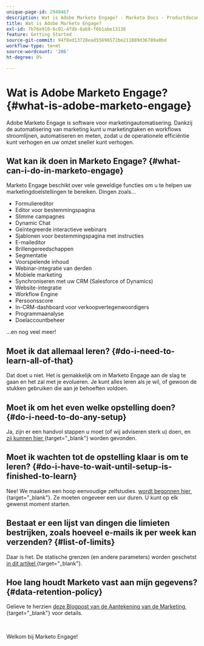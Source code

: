 ```yaml
---
unique-page-id: 2949467
description: Wat is Adobe Marketo Engage? - Marketo Docs - Productdocumentatie
title: Wat is Adobe Marketo Engage?
exl-id: 7b76e910-6c01-4fdb-8ab8-f6b1abe13136
feature: Getting Started
source-git-commit: 94f8ed13720ead55696572be211889d36789a0bd
workflow-type: tm+mt
source-wordcount: '286'
ht-degree: 0%

---
```


# Wat is Adobe Marketo Engage? {#what-is-adobe-marketo-engage}

Adobe Marketo Engage is software voor marketingautomatisering. Dankzij de automatisering van marketing kunt u marketingtaken en workflows stroomlijnen, automatiseren en meten, zodat u de operationele efficiëntie kunt verhogen en uw omzet sneller kunt verhogen.

## Wat kan ik doen in Marketo Engage? {#what-can-i-do-in-marketo-engage}

Marketo Engage beschikt over vele geweldige functies om u te helpen uw marketingdoelstellingen te bereiken. Dingen zoals...

* Formuliereditor
* Editor voor bestemmingspagina
* Slimme campagnes
* Dynamic Chat
* Geïntegreerde interactieve webinars
* Sjablonen voor bestemmingspagina met instructies
* E-maileditor
* Brillengereedschappen
* Segmentatie
* Voorspelende inhoud
* Webinar-integratie van derden
* Mobiele marketing
* Synchroniseren met uw CRM (Salesforce of Dynamics)
* Website-integratie
* Workflow Engine
* Persoonsscore
* In-CRM-dashboard voor verkoopvertegenwoordigers
* Programmaanalyse
* Doelaccountbeheer

...en nog veel meer!

## Moet ik dat allemaal leren? {#do-i-need-to-learn-all-of-that}

Dat doet u niet. Het is gemakkelijk om in Marketo Engage aan de slag te gaan en het zal met je evolueren. Je kunt alles leren als je wil, of gewoon de stukken gebruiken die aan je behoeften voldoen.

## Moet ik om het even welke opstelling doen? {#do-i-need-to-do-any-setup}

Ja, zijn er een handvol stappen u moet (of wij adviseren sterk u) doen, en [&#x200B; zij kunnen hier &#x200B;](/help/marketo/getting-started/initial-setup/setup-steps.md){target="_blank"} worden gevonden.

## Moet ik wachten tot de opstelling klaar is om te leren? {#do-i-have-to-wait-until-setup-is-finished-to-learn}

Nee! We maakten een hoop eenvoudige zelfstudies. [&#x200B; wordt begonnen hier &#x200B;](/help/marketo/getting-started/quick-wins/get-set-up-and-add-a-person.md){target="_blank"}. Ze moeten ongeveer een uur duren. U kunt op elk gewenst moment starten.

## Bestaat er een lijst van dingen die limieten bestrijken, zoals hoeveel e-mails ik per week kan verzenden? {#list-of-limits}

Daar is het. De statische grenzen (en andere parameters) worden geschetst [&#x200B; in dit artikel &#x200B;](https://helpx.adobe.com/nl/legal/product-descriptions/adobe-marketo-engage---product-description.html#performance-guardrails){target="_blank"}.

## Hoe lang houdt Marketo vast aan mijn gegevens? {#data-retention-policy}

Gelieve te herzien [&#x200B; deze Blogpost van de Aantekening van de Marketing &#x200B;](https://nation.marketo.com/t5/knowledgebase/marketo-activities-data-retention-policy-overview-amp-faq/ta-p/250750){target="_blank"} voor details.

<br>

Welkom bij Marketo Engage!
